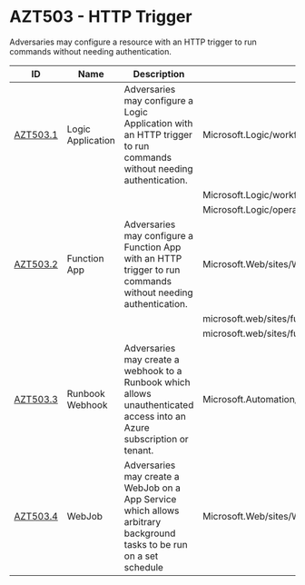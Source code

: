 # AZT503 - HTTP Trigger

Adversaries may configure a resource with an HTTP trigger to run commands without needing authentication.

|ID                      |Name             |Description                                                                                                            |Action                                            |Resources         |
|------------------------|-----------------|-----------------------------------------------------------------------------------------------------------------------|--------------------------------------------------|------------------|
|[AZT503.1](AZT503-1.md)   |Logic Application|Adversaries may configure a Logic Application with an HTTP trigger to run commands without needing authentication.     |Microsoft.Logic/workflows/write                   |Logic Application |
|                        |                 |                                                                                                                       |Microsoft.Logic/workflows/run/action              |                  |
|                        |                 |                                                                                                                       |Microsoft.Logic/operations/read                   |                  |
|[AZT503.2](AZT503-2.md)   |Function App     |Adversaries may configure a Function App with an HTTP trigger to run commands without needing authentication.          |Microsoft.Web/sites/Write                         |Function App      |
|                        |                 |                                                                                                                       |microsoft.web/sites/functions/action              |                  |
|                        |                 |                                                                                                                       |microsoft.web/sites/functions/write               |                  |
|[AZT503.3](AZT503-3.md)   |Runbook Webhook  |Adversaries may create a webhook to a Runbook which allows unauthenticated access into an Azure subscription or tenant.|Microsoft.Automation/automationAccounts/runbooks/*|Automation Account|
|[AZT503.4](AZT503-4.md)   |WebJob           |Adversaries may create a WebJob on a App Service which allows arbitrary background tasks to be run on a set schedule   |Microsoft.Web/sites/Write                         |App Service       |
